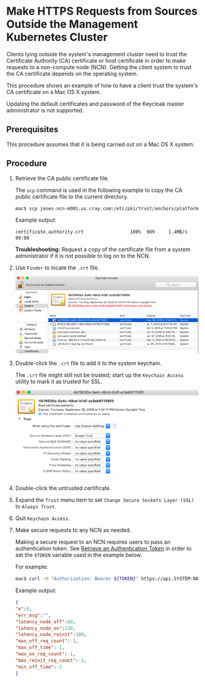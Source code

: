 # Make HTTPS Requests from Sources Outside the Management Kubernetes Cluster

Clients lying outside the system's management cluster need to trust the Certificate Authority \(CA\) certificate or host certificate in order to make requests to a non-compute node \(NCN\).
Getting the client system to trust the CA certificate depends on the operating system.

This procedure shows an example of how to have a client trust the system's CA certificate on a Mac OS X system.

Updating the default certificates and password of the Keycloak master administrator is not supported.

## Prerequisites

This procedure assumes that it is being carried out on a Mac OS X system.

## Procedure

1. Retrieve the CA public certificate file.

    The `scp` command is used in the following example to copy the CA public certificate file to the current directory.

    ```bash
    mac$ scp jones-ncn-m001.us.cray.com:/etc/pki/trust/anchors/platform-ca-certs.crt .
    ```

    Example output:

    ```text
    certificate_authority.crt                 100%  989     1.4MB/s   00:00
    ```

    **Troubleshooting:** Request a copy of the certificate file from a system administrator if it is not possible to log on to the NCN.

1. Use `Finder` to locate the `.crt` file.

    ![Keychain Access](../../img/operations/Keychain_Access_Utility.png)

1. Double-click the `.crt` file to add it to the system keychain.

    The `.crt` file might still not be trusted; start up the `Keychain Access` utility to mark it as trusted for SSL.

    ![CA Certificate Settings](../../img/operations/CA_Certificate_Settings.png)

1. Double-click the untrusted certificate.

1. Expand the `Trust` menu item to set `Change Secure Sockets Layer (SSL)` to `Always Trust`.

1. Quit `Keychain Access`.

1. Make secure requests to any NCN as needed.

    Making a secure request to an NCN requires users to pass an authentication token.
    See [Retrieve an Authentication Token](Retrieve_an_Authentication_Token.md) in order to set the `$TOKEN` variable used in the example below.

    For example:

    ```bash
    mac$ curl -H "Authorization: Bearer ${TOKEN}" https://api.SYSTEM-NAME_DOMAIN-NAME/apis/capmc/capmc/get_node_rules
    ```

    Example output:

    ```json
    {
    "e":0,
    "err_msg":"",
    "latency_node_off":60,
    "latency_node_on":120,
    "latency_node_reinit":180,
    "max_off_req_count":-1,
    "max_off_time":-1,
    "max_on_req_count":-1,
    "max_reinit_req_count":-1,
    "min_off_time":-1
    }
    ```
